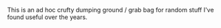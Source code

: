 This is an ad hoc crufty dumping ground / grab bag for random stuff I've found useful over the years.
